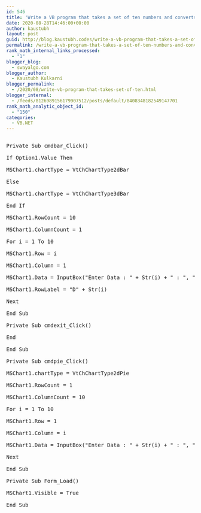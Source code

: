 ```yaml
---
id: 546
title: 'Write a VB program that takes a set of ten numbers and converts them into either a bar      chart or pie chart using appropriate button.'
date: 2020-08-28T14:46:00+00:00
author: kaustubh
layout: post
guid: http://blog.kaustubh.codes/write-a-vb-program-that-takes-a-set-of-ten-numbers-and-converts-them-into-either-a-bar-chart-or-pie-chart-using-appropriate-button/
permalink: /write-a-vb-program-that-takes-a-set-of-ten-numbers-and-converts-them-into-either-a-bar-chart-or-pie-chart-using-appropriate-button/
rank_math_internal_links_processed:
  - "1"
blogger_blog:
  - swayalgo.com
blogger_author:
  - Kaustubh Kulkarni
blogger_permalink:
  - /2020/08/write-vb-program-that-takes-set-of-ten.html
blogger_internal:
  - /feeds/8126989156179907512/posts/default/8408348182549147701
rank_math_analytic_object_id:
  - "150"
categories:
  - VB.NET
---
```

<pre><br />Private Sub cmdbar_Click()<br /><br />If Option1.Value Then<br /><br />MSChart1.chartType = VtChChartType2dBar<br /><br />Else<br /><br />MSChart1.chartType = VtChChartType3dBar<br /><br />End If<br /><br />MSChart1.RowCount = 10<br /><br />MSChart1.ColumnCount = 1<br /><br />For i = 1 To 10<br /><br />MSChart1.Row = i<br /><br />MSChart1.Column = 1<br /><br />MSChart1.Data = InputBox("Enter Data : " + Str(i) + " : ", "Data")<br /><br />MSChart1.RowLabel = "D" + Str(i)<br /><br />Next<br /><br />End Sub<br /><br />Private Sub cmdexit_Click()<br /><br />End<br /><br />End Sub<br /><br />Private Sub cmdpie_Click()<br /><br />MSChart1.chartType = VtChChartType2dPie<br /><br />MSChart1.RowCount = 1<br /><br />MSChart1.ColumnCount = 10<br /><br />For i = 1 To 10<br /><br />MSChart1.Row = 1<br /><br />MSChart1.Column = i<br /><br />MSChart1.Data = InputBox("Enter Data : " + Str(i) + " : ", "Data")<br /><br />Next<br /><br />End Sub<br /><br />Private Sub Form_Load()<br /><br />MSChart1.Visible = True<br /><br />End Sub<br /><br /><br /></pre>